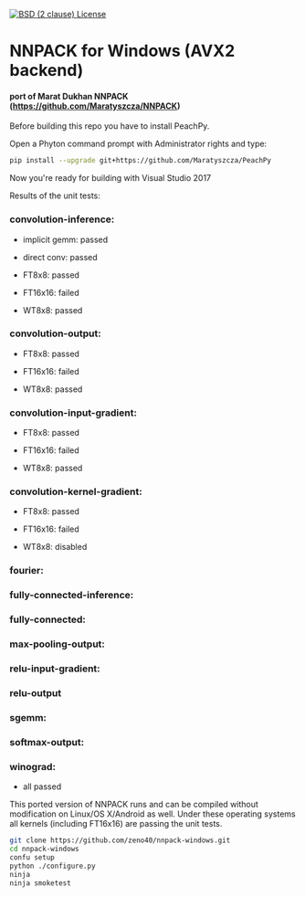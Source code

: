 [![BSD (2 clause) License](https://img.shields.io/badge/License-BSD%202--Clause%20%22Simplified%22%20License-blue.svg)](https://github.com/Maratyszcza/NNPACK/blob/master/LICENSE)
# NNPACK for Windows (AVX2 backend)
#### port of Marat Dukhan NNPACK (https://github.com/Maratyszcza/NNPACK)

Before building this repo you have to install PeachPy.

Open a Phyton command prompt with Administrator rights and type:
  ```bash
pip install --upgrade git+https://github.com/Maratyszcza/PeachPy
```
  
Now you're ready for building with Visual Studio 2017


Results of the unit tests:

### convolution-inference:

  * implicit gemm:  passed
  
  * direct conv:	passed
  
  * FT8x8:          passed
  
  * FT16x16:        failed


  * WT8x8:          passed
  
### convolution-output:

  * FT8x8:    passed

  * FT16x16:  failed

  * WT8x8:    passed


### convolution-input-gradient:

  * FT8x8:    passed

  * FT16x16:  failed

  * WT8x8:    passed


### convolution-kernel-gradient:

  * FT8x8:    passed

  * FT16x16:  failed

  * WT8x8:    disabled

 
### fourier:
### fully-connected-inference:
### fully-connected:
### max-pooling-output:
### relu-input-gradient:
### relu-output
### sgemm:
### softmax-output:
### winograd:

  * all passed
  
This ported version of NNPACK runs and can be compiled without modification on Linux/OS X/Android as well.
Under these operating systems all kernels (including FT16x16) are passing the unit tests.

```bash
git clone https://github.com/zeno40/nnpack-windows.git
cd nnpack-windows
confu setup
python ./configure.py
ninja
ninja smoketest
```
